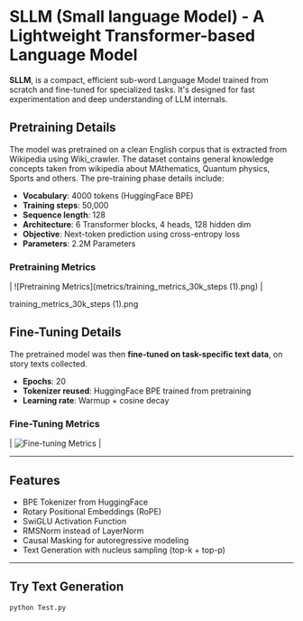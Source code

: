 # SLLM (Small language Model) - A Lightweight Transformer-based Language Model


**SLLM**, is a compact, efficient sub-word Language Model trained from scratch and fine-tuned for specialized tasks. It's designed for fast experimentation and deep understanding of LLM internals.


## Pretraining Details

The model was pretrained on a clean English corpus that is extracted from Wikipedia using Wiki_crawler. The dataset contains general knowledge concepts taken from wikipedia about MAthematics, Quantum physics, Sports and others. The pre-training phase details include:

- **Vocabulary**: 4000 tokens (HuggingFace BPE)
- **Training steps**: 50,000
- **Sequence length**: 128
- **Architecture**: 6 Transformer blocks, 4 heads, 128 hidden dim
- **Objective**: Next-token prediction using cross-entropy loss
- **Parameters**: 2.2M Parameters

###  Pretraining Metrics

| ![Pretraining Metrics](metrics/training_metrics_30k_steps (1).png) |


training_metrics_30k_steps (1).png
##  Fine-Tuning Details

The pretrained model was then **fine-tuned on task-specific text data**, on story texts collected.

- **Epochs**: 20
- **Tokenizer reused**: HuggingFace BPE trained from pretraining
- **Learning rate**: Warmup + cosine decay

###  Fine-Tuning Metrics


| ![Fine-tuning Metrics](metrics/training_metrics.png) | 

---

##  Features

-  BPE Tokenizer from HuggingFace
-  Rotary Positional Embeddings (RoPE)
-  SwiGLU Activation Function
-  RMSNorm instead of LayerNorm
-  Causal Masking for autoregressive modeling
-  Text Generation with nucleus sampling (top-k + top-p)

---

##  Try Text Generation

```bash
python Test.py
